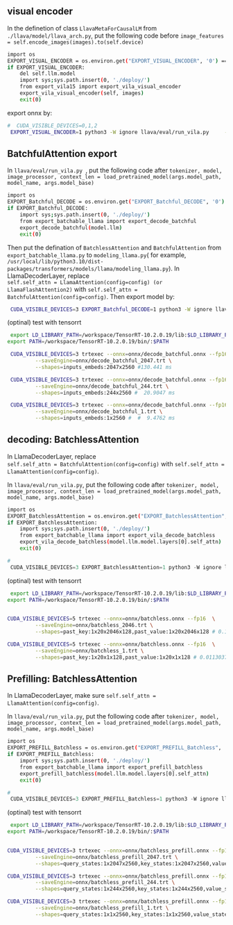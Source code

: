<!--a10 ~/MiniCPM-V/VILA  docker exec -it debug_mm  bash /workspace/vila/vila-->
<!--27  ~/workspace/mm/VILA/VILA docker exec -it debug_mm  bash-->
<!-- https://g.hz.netease.com/zhangshiyang/vila.git  -->

## visual encoder



In the definetion of class `LlavaMetaForCausalLM` from `./llava/model/llava_arch.py`, put the following code before `image_features = self.encode_images(images).to(self.device)`

```bash
import os
EXPORT_VISUAL_ENCODER = os.environ.get("EXPORT_VISUAL_ENCODER", '0') == "1"
if EXPORT_VISUAL_ENCODER:
    del self.llm.model
    import sys;sys.path.insert(0, './deploy/')
    from export_vila15 import export_vila_visual_encoder
    export_vila_visual_encoder(self, images)
    exit(0)

```
export onnx by:
```bash
#  CUDA_VISIBLE_DEVICES=0,1,2  
 EXPORT_VISUAL_ENCODER=1 python3 -W ignore llava/eval/run_vila.py     --model-path Efficient-Large-Model/VILA1.5-3B      --conv-mode vicuna_v1     --query "<image>\n Please describe the traffic condition."      --image-file "demo_images/av.png" 
```



## BatchfulAttention export 

In `llava/eval/run_vila.py `,
put the following code after `tokenizer, model, image_processor, context_len = load_pretrained_model(args.model_path, model_name, args.model_base)
` 

```bash
import os
EXPORT_Batchful_DECODE = os.environ.get("EXPORT_Batchful_DECODE", '0') == "1"
if EXPORT_Batchful_DECODE:
    import sys;sys.path.insert(0, './deploy/')
    from export_batchable_llama import export_decode_batchful
    export_decode_batchful(model.llm)
    exit(0)
```

Then put the defination of `BatchlessAttention` and `BatchfulAttention` from `export_batchable_llama.py` to `modeling_llama.py`( for example, `/usr/local/lib/python3.10/dist-packages/transformers/models/llama/modeling_llama.py`). In LlamaDecoderLayer, replace   
`self.self_attn = LlamaAttention(config=config) (or LlamaFlashAttention2)` with 
`self.self_attn = BatchfulAttention(config=config)`.
Then export model by:

```bash
 CUDA_VISIBLE_DEVICES=3 EXPORT_Batchful_DECODE=1 python3 -W ignore llava/eval/run_vila.py     --model-path Efficient-Large-Model/VILA1.5-3B      --conv-mode vicuna_v1     --query "<image>\n Please describe the traffic condition."      --image-file "demo_images/av.png" 

```

(optinal) test with tensorrt
```bash
 export LD_LIBRARY_PATH=/workspace/TensorRT-10.2.0.19/lib:$LD_LIBRARY_PATH
export PATH=/workspace/TensorRT-10.2.0.19/bin/:$PATH

 CUDA_VISIBLE_DEVICES=3 trtexec --onnx=onnx/decode_batchful.onnx --fp16  \
         --saveEngine=onnx/decode_batchful_2047.trt \
         --shapes=inputs_embeds:2047x2560 #130.441 ms

 CUDA_VISIBLE_DEVICES=3 trtexec --onnx=onnx/decode_batchful.onnx --fp16  \
         --saveEngine=onnx/decode_batchful_244.trt \
         --shapes=inputs_embeds:244x2560 #  20.9047 ms

 CUDA_VISIBLE_DEVICES=3 trtexec --onnx=onnx/decode_batchful.onnx --fp16  \
         --saveEngine=onnx/decode_batchful_1.trt \
         --shapes=inputs_embeds:1x2560 #  #  9.4762 ms
```
 

## decoding: BatchlessAttention 
In LlamaDecoderLayer, replace   
`self.self_attn = BatchfulAttention(config=config)` with 
`self.self_attn = LlamaAttention(config=config)`.

In 
` llava/eval/run_vila.py `,
put the following code after `tokenizer, model, image_processor, context_len = load_pretrained_model(args.model_path, model_name, args.model_base)
` 

```bash
import os
EXPORT_BatchlessAttention = os.environ.get("EXPORT_BatchlessAttention", '0') == "1"
if EXPORT_BatchlessAttention:
    import sys;sys.path.insert(0, './deploy/')
    from export_batchable_llama import export_vila_decode_batchless
    export_vila_decode_batchless(model.llm.model.layers[0].self_attn)
    exit(0)
```

```python
#   
 CUDA_VISIBLE_DEVICES=3 EXPORT_BatchlessAttention=1 python3 -W ignore llava/eval/run_vila.py     --model-path Efficient-Large-Model/VILA1.5-3B      --conv-mode vicuna_v1     --query "<image>\n Please describe the traffic condition."      --image-file "demo_images/av.png" 

```

(optinal) test with tensorrt

```bash
 export LD_LIBRARY_PATH=/workspace/TensorRT-10.2.0.19/lib:$LD_LIBRARY_PATH
export PATH=/workspace/TensorRT-10.2.0.19/bin/:$PATH

 
CUDA_VISIBLE_DEVICES=5 trtexec --onnx=onnx/batchless.onnx --fp16  \
         --saveEngine=onnx/batchless_2046.trt \
         --shapes=past_key:1x20x2046x128,past_value:1x20x2046x128 # 0.125513 ms

CUDA_VISIBLE_DEVICES=5 trtexec --onnx=onnx/batchless.onnx --fp16  \
         --saveEngine=onnx/batchless_1.trt \
         --shapes=past_key:1x20x1x128,past_value:1x20x1x128 # 0.0113037 ms
```





## Prefilling: BatchlessAttention
In LlamaDecoderLayer, make sure
`self.self_attn = LlamaAttention(config=config)`.

In 
` llava/eval/run_vila.py `,
put the following code after `tokenizer, model, image_processor, context_len = load_pretrained_model(args.model_path, model_name, args.model_base)
` 

```bash
import os
EXPORT_PREFILL_Batchless = os.environ.get("EXPORT_PREFILL_Batchless", '0') == "1"
if EXPORT_PREFILL_Batchless:
    import sys;sys.path.insert(0, './deploy/')
    from export_batchable_llama import export_prefill_batchless
    export_prefill_batchless(model.llm.model.layers[0].self_attn)
    exit(0)
```

```python
#   
 CUDA_VISIBLE_DEVICES=3 EXPORT_PREFILL_Batchless=1 python3 -W ignore llava/eval/run_vila.py     --model-path Efficient-Large-Model/VILA1.5-3B      --conv-mode vicuna_v1     --query "<image>\n Please describe the traffic condition."      --image-file "demo_images/av.png" 

```

(optinal) test with tensorrt

```bash
 export LD_LIBRARY_PATH=/workspace/TensorRT-10.2.0.19/lib:$LD_LIBRARY_PATH
export PATH=/workspace/TensorRT-10.2.0.19/bin/:$PATH

 
CUDA_VISIBLE_DEVICES=3 trtexec --onnx=onnx/batchless_prefill.onnx --fp16  \
         --saveEngine=onnx/batchless_prefill_2047.trt \
         --shapes=query_states:1x2047x2560,key_states:1x2047x2560,value_states:1x2047x2560,position_ids:1x2047 # 0.86543 ms

CUDA_VISIBLE_DEVICES=3 trtexec --onnx=onnx/batchless_prefill.onnx --fp16  \
         --saveEngine=onnx/batchless_prefill_244.trt \
         --shapes=query_states:1x244x2560,key_states:1x244x2560,value_states:1x244x2560,position_ids:1x244 # 0.0585938 ms

CUDA_VISIBLE_DEVICES=3 trtexec --onnx=onnx/batchless_prefill.onnx --fp16  \
         --saveEngine=onnx/batchless_prefill_1.trt \
         --shapes=query_states:1x1x2560,key_states:1x1x2560,value_states:1x1x2560,position_ids:1x1 # 0.0111328 ms
```

<!-- ### (optinal) export the whole model
In ` llava/eval/run_vila.py `,
put the following code after `tokenizer, model, image_processor, context_len = load_pretrained_model(args.model_path, model_name, args.model_base)
` 

```bash
import os
EXPORT_PREFILLING = os.environ.get("EXPORT_PREFILLING", '0') == "1"
if EXPORT_PREFILLING:
    import sys;sys.path.insert(0, './deploy/')
    from export_batchable_llama import export_vila_prefilling
    export_vila_prefilling(model.llm, out_dir = 'onnx/prefilling/')
    exit(0)
```
Then export model by:
```bash
CUDA_VISIBLE_DEVICES=3 EXPORT_PREFILLING=1 python3 -W ignore llava/eval/run_vila.py     --model-path Efficient-Large-Model/VILA1.5-3B      --conv-mode vicuna_v1     --query "<image>\n Please describe the traffic condition."      --image-file "demo_images/av.png" 

```
(optinal) check with tensorrt
```bash
# if TensorRT is installed in /workspace/TensorRT-10.2.0.19
export LD_LIBRARY_PATH=/workspace/TensorRT-10.2.0.19:$LD_LIBRARY_PATH
export PATH=/workspace/TensorRT-10.2.0.19/bin/:$PATH

CUDA_VISIBLE_DEVICES=3 trtexec --onnx=onnx/prefilling/prefilling.onnx  --fp16  \
         --saveEngine=onnx/prefilling/prefilling.trt \
         --shapes=inputs_embeds:1x244x2560,position_ids:1x244

CUDA_VISIBLE_DEVICES=3 trtexec --onnx=onnx/prefilling/prefilling.onnx  --fp16  \
         --saveEngine=onnx/prefilling/prefilling_2047.trt \
         --shapes=inputs_embeds:1x2047x2560,position_ids:1x2047
``` -->
